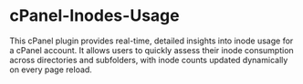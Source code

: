 # cPanel-Inodes-Usage
This cPanel plugin provides real-time, detailed insights into inode usage for a cPanel account. It allows users to quickly assess their inode consumption across directories and subfolders, with inode counts updated dynamically on every page reload.

